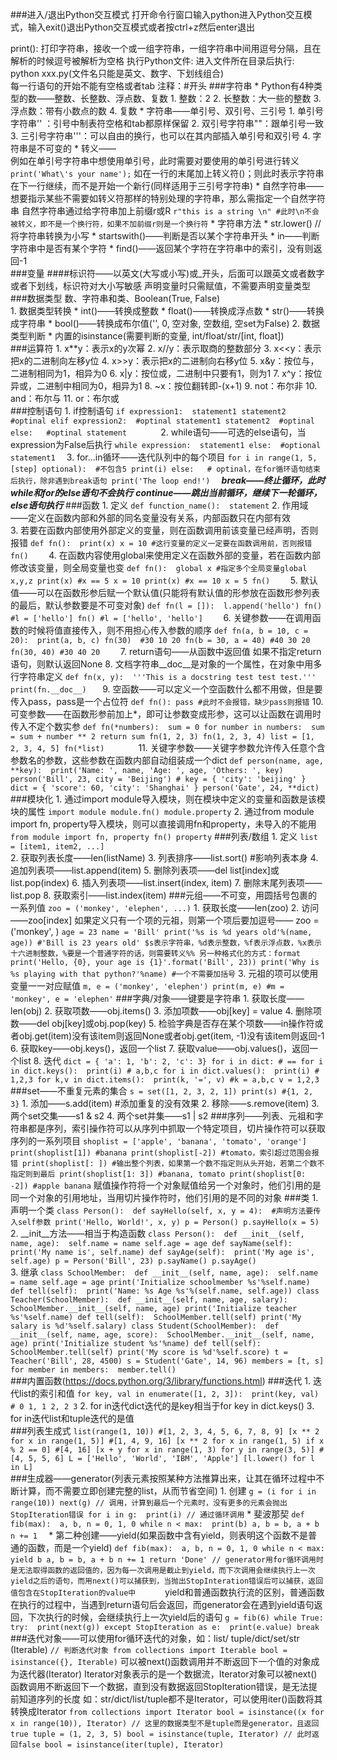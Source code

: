 ###进入/退出Python交互模式
	打开命令行窗口输入python进入Python交互模式，输入exit()退出Python交互模式或者按ctrl+z然后enter退出

print(): 打印字符串，接收一个或一组字符串，一组字符串中间用逗号分隔，且在解析的时候逗号被解析为空格
执行Python文件: 进入文件所在目录后执行: python xxx.py(文件名只能是英文、数字、下划线组合)	
每一行语句的开始不能有空格或者tab
注释：#开头
###字符串
	* Python有4种类型的数——整数、长整数、浮点数、复数
		1. 整数：2
		2. 长整数：大一些的整数
		3. 浮点数：带有小数点的数
		4. 复数
	* 字符串——单引号、双引号、三引号
		1. 单引号字符串''	：引号中制表符空格和tab都原样保留
		2. 双引号字符串""：跟单引号一致
		3. 三引号字符串'''：可以自由的换行，也可以在其内部插入单引号和双引号
		4. 字符串是不可变的
	* 转义——\
		例如在单引号字符串中想使用单引号，此时需要对要使用的单引号进行转义
			```
			print('What\'s your name');
			```
		如在一行的末尾加上转义符(\)；则此时表示字符串在下一行继续，而不是开始一个新行(同样适用于三引号字符串)
	* 自然字符串——想要指示某些不需要如转义符那样的特别处理的字符串，那么需指定一个自然字符串
		自然字符串通过给字符串加上前缀r或R
		```
			r"this is a string \n" #此时\n不会被转义，即不是一个换行符，如果不加前缀r则是一个换行符
		```	
	* 字符串方法
		* str.lower()	 // 将字符串转换为小写
		* startswith()——判断是否以某个字符串开头
		* in——判断字符串中是否有某个字符
		* find()——返回某个字符在字符串中的索引，没有则返回-1	
###变量
	####标识符——以英文(大写或小写)或_开头，后面可以跟英文或者数字或者下划线，标识符对大小写敏感
	声明变量时只需赋值，不需要声明变量类型
###数据类型
	数、字符串和类、Boolean(True, False)		
	1. 数据类型转换
		* int()——转换成整数
		* float()——转换成浮点数
		* str()——转换成字符串
		* bool()——转换成布尔值('', 0, 空对象, 空数组, 空set为False)
	2. 数据类型判断
		* 内置的isinstance(需要判断的变量, int/float/str/[int, float])	
###运算符
	1. x**y：表示x的y次幂
	2. x//y：表示取商的整数部分
	3. x<<y：表示把x的二进制向左移y位
	4. x>>y：表示把x的二进制向右移y位
	5. x&y：按位与，二进制相同为1，相异为0
	6. x|y：按位或，二进制中只要有1，则为1
	7. x^y：按位异或，二进制中相同为0，相异为1
	8. ~x：按位翻转即-(x+1)
	9. not：布尔非
	10. and：布尔与
	11. or：布尔或	
###控制语句
	1. if控制语句
		```
			if expression1: 
				statement1
				statement2  #optinal
			elif expression2:  #optinal
				statement1
				statement2  #optinal 
			else: 	#optinal
				statement		
		```	
	2. while语句——可选的else语句，当expression为False后执行
		```
			while expression: 
				statement1
			else:  #optional
				statement1	
		```	
	3. for...in循环——迭代队列中的每个项目
		```
			for i in range(1, 5, [step] optional):  #不包含5
				print(i)
			else: 	# optinal，在for循环语句结束后执行，除非遇到break语句
				print('The loop end!')	
		```	
	***break——终止循环，此时while和for的else语句不会执行***
	***continue——跳出当前循环，继续下一轮循环，else语句执行***
###函数
	1. 定义
		```
			def function_name(): 
				statement
		```	
	2. 作用域——定义在函数内部和外部的同名变量没有关系，内部函数只在内部有效	
	3. 若要在函数内部使用外部定义的变量，则在函数调用前该变量已经声明，否则报错
		```
			def fn(): 
				print(x)
			x = 10 #这行变量的定义一定要在函数调用前，否则报错
			fn()	
		```
	4. 在函数内容使用global来使用定义在函数外部的变量，若在函数内部修改该变量，则全局变量也变
		```
			def fn(): 
				global x #指定多个全局变量global x,y,z
				print(x) #x == 5
				x = 10
				print(x) #x == 10
			x = 5
			fn() 	
		```	
	5. 默认值——可以在函数形参后赋一个默认值(只能将有默认值的形参放在函数形参列表的最后，默认参数要是不可变对象)
		```
			def fn(l = []): 
				l.append('hello')
			fn() #l = ['hello']
			fn() #l = ['hello', 'hello']	
		```
	6. 关键参数——在调用函数的时候将值直接传入，则不用担心传入参数的顺序
		```
			def fn(a, b = 10, c = 20): 
				print(a, b, c)
			fn(30)  #30 10 20
			fn(b = 30, a = 40) #40 30 20
			fn(30, 40) #30 40 20	
		```	
	7. return语句——从函数中返回值
		如果不指定return语句，则默认返回None	
	8. 文档字符串__doc__是对象的一个属性，在对象中用多行字符串定义
		```
			def fn(x, y): 
				'''This is a docstring
				test test test.'''
			print(fn.__doc__)	
		```
	9. 空函数——可以定义一个空函数什么都不用做，但是要传入pass，pass是一个占位符
		```
			def fn():
				pass #此时不会报错，缺少pass则报错
		```	
	10. 可变参数——在函数形参前加上*，即可让参数变成形参，这可以让函数在调用时传入不定个数实参
		```
			def fn(*numbers): 
				sum = 0
				for number in numbers: 
					sum = sum + number ** 2
				return sum
			fn(1, 2, 3)
			fn(1, 2, 3, 4)
			list = [1, 2, 3, 4, 5]
			fn(*list)		
		```	
	11. 关键字参数——关键字参数允许传入任意个含参数名的参数，这些参数在函数内部自动组装成一个dict
		```
			def person(name, age, **key): 
				print('Name: ', name, 'Age: ', age, 'Others: ', key)
			person('Bill', 23, city = 'Beijing') # key = { 'city': 'beijing' }
			dict = { 'score': 60, 'city': 'Shanghai' }
			person('Gate', 24, **dict)	
		```	
###模块化
	1. 通过import module导入模块，则在模块中定义的变量和函数是该模块的属性
		```
			import module
			module.fn()
			module.property
		```
	2. 通过from module import fn, property导入模块，则可以直接调用fn和property，未导入的不能用
		```
			from module import fn, property
			fn()
			property
		```	
###列表/数组
	1. 定义
		```
			list = [item1, item2, ...]
		```		
	2. 获取列表长度——len(listName)
	3. 列表排序——list.sort() #影响列表本身
	4. 追加列表项——list.append(item)
	5. 删除列表项——del list[index]或list.pop(index)
	6. 插入列表项——list.insert(index, item)
	7. 删除末尾列表项——list.pop
	8. 获取索引——list.index(item)
###元组——不可变，用圆括号包裹的一系列值
	```
		zoo = ('monkey', 'elephen', ...)
	```	
	1. 获取长度——len(zoo)
	2. 访问——zoo[index]
	如果定义只有一个项的元祖，则第一个项后要加逗号—— zoo = ('monkey', )
	```
		age = 23
		name = 'Bill'
		print('%s is %d years old'%(name, age)) #'Bill is 23 years old' $s表示字符串，%d表示整数，%f表示浮点数，%x表示十六进制整数，%要是一个普通字符的话，则需要转义%%
		另一种格式化的方式：format
			print('Hello, {0}, your age is {1}'.format('Bill', 23))
		print('Why is %s playing with that python?'%name) #一个不需要加括号
	```
	3. 元祖的项可以使用变量一一对应赋值
		```
			m, e = ('monkey', 'elephen')
			print(m, e) #m = 'monkey', e = 'elephen'
		```
###字典/对象——键要是字符串
	1. 获取长度——len(obj)
	2. 获取项数——obj.items()
	3. 添加项数——obj[key] = value
	4. 删除项数——del obj[key]或obj.pop(key)
	5. 检验字典是否存在某个项数——in操作符或者obj.get(item)没有该item则返回None或者obj.get(item, -1)没有该item则返回-1
	6. 获取key——obj.keys()，返回一个list
	7. 获取value——obj.values()，返回一个list
	8. 迭代
		```
			dict = { 'a': 1, 'b': 2, 'c': 3}
			for i in dict: # == for i in dict.keys(): 
				print(i) # a,b,c
			for i in dict.values(): 
				print(i) # 1,2,3
			for k,v in dict.items(): 
				print(k, '=', v) #k = a,b,c v = 1,2,3	
		```
###set——不重复元素的集合
	```
		s = set([1, 2, 3, 2, 1])
		print(s) #{1, 2, 3}
	```	
	1. 添加——s.add(item) #添加重复的没有效果
	2. 移除——s.remove(item)
	3. 两个set交集——s1 & s2
	4. 两个set并集——s1 | s2
###序列——列表、元祖和字符串都是序列，索引操作符可以从序列中抓取一个特定项目，切片操作符可以获取序列的一系列项目
	```
		shoplist = ['apple', 'banana', 'tomato', 'orange']
		print(shoplist[1]) #banana
		print(shoplist[-2]) #tomato，索引超过范围会报错
		print(shoplist[: ]) #输出整个列表，如果第一个数不指定则从头开始，若第二个数不指定则到最后
		print(shoplist[1: 3]) #banana, tomato
		print(shoplist[0: -2]) #apple banana
	```	
	赋值操作符将一个对象赋值给另一个对象时，他们引用的是同一个对象的引用地址，当用切片操作符时，他们引用的是不同的对象
###类
	1. 声明一个类
		```
			class Person(): 
				def sayHello(self, x, y = 4):  #声明方法要传入self参数
					print('Hello, World!', x, y)
			p = Person()
			p.sayHello(x = 5)		
		```
	2. __init__方法——相当于构造函数
		```
			class Person(): 
				def __init__(self, name, age): 
					self.name = name
					self.age = age
				def sayName(self): 
					print('My name is', self.name)
				def sayAge(self): 
					print('My age is', self.age)
			p = Person('Bill', 23)
			p.sayName()
			p.sayAge()				
		```	
	3. 继承
		```
			class SchoolMember: 
				def __init__(self, name, age): 
					self.name = name
					self.age = age
					print('Initialize schoolmember %s'%self.name)
				def tell(self): 
					print('Name: %s Age %s'%(self.name, self.age))
			class Teacher(SchoolMember): 
				def __init__(self, name, age, salary): 
					SchoolMember.__init__(self, name, age)
					print('Initialize teacher %s'%self.name)
				def tell(self): 
					SchoolMember.tell(self)
					print('My salary is %d'%self.salary)
			class Student(SchoolMember): 
				def __init__(self, name, age, score): 
					SchoolMember.__init__(self, name, age)
					print('Initialize student %s'%name)
				def tell(self): 
					SchoolMember.tell(self)
					print('My score is %d'%self.score)
			t = Teacher('Bill', 28, 4500)
			s = Student('Gate', 14, 96)
			members = [t, s]
			for member in members: 
				member.tell()									
		```	
###内置函数(https://docs.python.org/3/library/functions.html)
###迭代
	1. 迭代list的索引和值
		```
			for key, val in enumerate([1, 2, 3]): 
				print(key, val) # 0 1, 1 2, 2 3
		```
	2. for in迭代dict迭代的是key相当于for key in dict.keys()
	3. for in迭代list和tuple迭代的是值	
###列表生成式
	```
		list(range(1, 10)) #[1, 2, 3, 4, 5, 6, 7, 8, 9]
		[x ** 2 for x in range(1, 5)] #[1, 4, 9, 16]
		[x ** 2 for x in range(1, 5) if x % 2 == 0] #[4, 16]
		[x + y for x in range(1, 3) for y in range(3, 5)] #[4, 5, 5, 6]
		L = ['Hello', 'World', 'IBM', 'Apple']
		[l.lower() for l in L]
	```		
###生成器——generator(列表元素按照某种方法推算出来，让其在循环过程中不断计算，而不需要立即创建完整的list，从而节省空间)
	1. 创建
		```
			g = (i for i in range(10))
			next(g) // 调用，计算到最后一个元素时，没有更多的元素会抛出StopIteration错误
			for i in g: 
				print(i) // 通过循环调用
		```	
		* 斐波那契
			```
				def fib(max): 
					a, b, n = 0, 1, 0
					while n < max: 
						print(b)
						a, b = b, a + b
						n += 1	
			```
		* 第二种创建——yield(如果函数中含有yield，则表明这个函数不是普通的函数，而是一个yield)
			```
				def fib(max): 
					a, b, n = 0, 1, 0
					while n < max: 
						yield b
						a, b = b, a + b
						n += 1
					return 'Done' // generator用for循环调用时是无法取得函数的返回值的，因为每一次调用是截止到yield，而下次调用会继续执行上一次yield之后的语句，而用next()可以捕获到，当抛出StopInteration错误后可以捕获，返回值包含在StopIteration的value中		
			```
			yield和普通函数执行流的区别，普通函数在执行的过程中，当遇到return语句后会返回，而generator会在遇到yield语句返回，下次执行的时候，会继续执行上一次yield后的语句
			```
				g = fib(6)
				while True: 
					try: 
						print(next(g))
					except StopIteration as e: 
						print(e.value)
						break	
			```
###迭代对象——可以使用for循环迭代的对象，如：list/  tuple/dict/set/str  (Iterable)
	```
		// 判断迭代对象
		from collections import Iterable
		bool = isinstance({}, Iterable)
	```
	可以被next()函数调用并不断返回下一个值的对象成为迭代器(Iterator)
	Iterator对象表示的是一个数据流，Iterator对象可以被next()函数调用不断返回下一个数据，直到没有数据返回StopIteration错误，是无法提前知道序列的长度
	如：str/dict/list/tuple都不是Iterator，可以使用iter()函数将其转换成Iterator
	```
		from collections import Iterator
		bool = isinstance((x for x in range(10)), Iterator) // 这里的数据类型不是tuple而是generator，且返回true
		tuple = (1, 2, 3, 5)
		bool = isinstance(tuple, Iterator) // 此时返回false
		bool = isinstance(iter(tuple), Iterator)
	```


